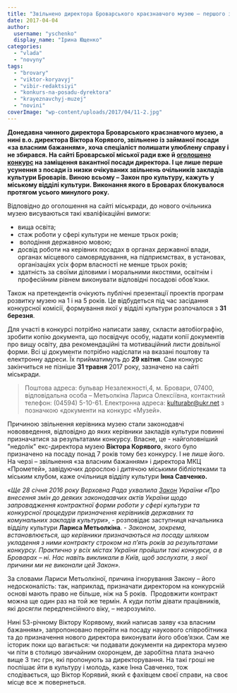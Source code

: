 ```yaml
---
title: "Звільнено директора Броварського краєзнавчого музею – першого із запланованої низки очільників закладів культури"
date: 2017-04-04
author: 
  username: "yschenko"
  display_name: "Ірина Ющенко"
categories: 
  - "vlada"
  - "novyny"
tags: 
  - "brovary"
  - "viktor-koryavyj"
  - "vibir-redaktsiyi"
  - "konkurs-na-posadu-dyrektora"
  - "krayeznavchyj-muzej"
  - "novini"
coverImage: "wp-content/uploads/2017/04/11-2.jpg"
---
```


**Донедавна чинного директора Броварського краєзнавчого музею, а нині в.о. директора Віктора Корявого, звільнено із займаної посади «за власним бажанням», хоча спеціаліст полишати улюблену справу і не збирався. На сайті Броварської міської ради вже й [оголошено конкурс](https://brovary-rada.gov.ua/news/14970.html) на заміщення вакантної посади директора. І це лише перше усунення з посади із низки очікуваних звільнень очільників закладів культури Броварів. Виною всьому – Закон про культуру, кажуть у міському відділі культури. Виконання якого в Броварах блокувалося протягом усього минулого року.**

Відповідно до оголошення на сайті міськради, до нового очільника музею висуваються такі кваліфікаційні вимоги:

- вища освіта;
- стаж роботи у сфері культури не менше трьох років;
-  володіння державною мовою;
- досвід роботи на керівних посадах в органах державної влади, органах місцевого самоврядування, на підприємствах, в установах, організаціях усіх форм власності не менше трьох років;
- здатність за своїми діловими і моральними якостями, освітнім і професійним рівнем виконувати відповідні посадові обов’язки.

Також на претендентів очікують публічні презентації проектів програм розвитку музею на 1 і на 5 років. Це відбудеться під час засідання конкурсної комісії, формування якої у відділі культури розпочалося з **31 березня**.

Для участі в конкурсі потрібно написати заяву, скласти автобіографію, зробити копію документа, що посвідчує особу, надати копії документів про вищу освіту, два рекомендаційні та мотиваційний листи довільної форми. Всі ці документи потрібно надіслати на вказані поштову та електронну адреси. Їх прийматимуть до **29 квітня**. Сам конкурс закінчиться не пізніше **31 травня** 2017 року, зазначено на сайті міськради.

> Поштова адреса: бульвар Незалежності,4, м. Бровари, 07400, відповідальна особа – Метьолкіна Лариса Олексіївна, контактний телефон: (04594) 5-10-61. Електронна адреса: kulturabr@ukr.net з позначкою «документи на конкурс «Музей».

Причиною звільнення керівника музею стали законодавчі нововведення, відповідно до яких керівники закладів культури повинні призначатися за результатами конкурсу. Власне, це - найголовніший "недолік" екс-директора музею **Віктора Корявого**, якого було призначено на посаду понад 7 років тому без конкурсу. І не лише його. На черзі – звільнення «за власним бажанням» і директора МКЦ «Прометей», завідуючих дорослою і дитячою міськими бібліотеками та міським клубом, каже очільниця відділу культури **Інна Савченко.**

«_Ще 28 січня 2016 року Верховна Рада_ _ухвалила [Закон](http://zakon0.rada.gov.ua/laws/show/955-19)_ _України «Про внесення змін до деяких законодавчих актів України щодо запровадження контрактної форми роботи у сфері культури та конкурсної процедури призначення керівників державних та комунальних закладів культури»_, - розповідає заступниця начальника відділу культури **Лариса Метьолкіна**. - _Законом, зокрема, встановлюється, що керівники призначаються на посаду шляхом укладення з ними контракту строком на п’ять років за результатами конкурсу._ _Практично у всіх містах України пройшли такі конкурси, а в Броварах – ні. Нас навіть викликали в Київ, щоб заслухати, з якої причини ми не виконали цей Закон»._

За словами Лариси Метьолкіної, причина ігнорування Закону – його недосконалість: так, наприклад, призначати директором на конкурсній основі мають право не більше, ніж на 5 років.  Продовжити контракт можна ще один раз на той же термін. А куди потім дівати працівників, які досягли передпенсійного віку, – незрозуміло.

Нині 53-річному Віктору Корявому, який написав заяву «за власним бажанням», запропоновано перейти на посаду наукового співробітника та до призначення нового директора виконувати його обов’язки. Сам же історик поки що вагається: чи подавати документи на директора музею чи піти в столицю звичайним охоронцем, де заробітна плата значно вище 3 тис грн, які пропонують за директорування. На такі гроші не поспішає йти в культуру і молодь, каже Інна Савченко, тож сподівається, що Віктор Корявий, який є фахівцем своєї справи, на своє місце все ж повернеться.

